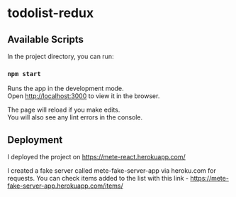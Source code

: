 # todolist-redux

## Available Scripts

In the project directory, you can run:

### `npm start`

Runs the app in the development mode.<br>
Open [http://localhost:3000](http://localhost:3000) to view it in the browser.

The page will reload if you make edits.<br>
You will also see any lint errors in the console.

## Deployment

I deployed the project on https://mete-react.herokuapp.com/

I created a fake server called mete-fake-server-app via heroku.com for requests.
You can check items added to the list with this link - https://mete-fake-server-app.herokuapp.com/items/
